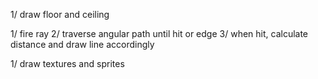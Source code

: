 

1/ draw floor and ceiling

1/ fire ray
2/ traverse angular path until hit or edge
3/ when hit, calculate distance and draw line accordingly

1/ draw textures and sprites
